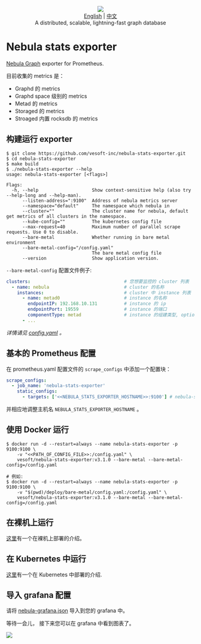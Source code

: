 <p align="center">
  <img src="https://nebula-website-cn.oss-cn-hangzhou.aliyuncs.com/nebula-website/images/nebulagraph-logo.png"/>
  <br> <a href="README.md">English</a> | <a href="README-CN.md">中文</a>
  <br>A distributed, scalable, lightning-fast graph database<br>
</p>

# Nebula stats exporter

[Nebula Graph](https://github.com/vesoft-inc/nebula-graph) exporter for Prometheus.

目前收集的 metrics 是：

- Graphd 的 metrics
- Graphd space 级别的 metrics
- Metad 的 metrics
- Storaged 的 metrics
- Stroaged 内置 rocksdb 的 metrics

## 构建运行 exporter

```shell
$ git clone https://github.com/vesoft-inc/nebula-stats-exporter.git
$ cd nebula-stats-exporter
$ make build
$ ./nebula-stats-exporter --help
usage: nebula-stats-exporter [<flags>]

Flags:
  -h, --help                    Show context-sensitive help (also try --help-long and --help-man).
      --listen-address=":9100"  Address of nebula metrics server
      --namespace="default"     The namespace which nebula in
      --cluster=""              The cluster name for nebula, default get metrics of all clusters in the namespace.
      --kube-config=""          The kubernetes config file
      --max-request=40          Maximum number of parallel scrape requests. Use 0 to disable.
      --bare-metal              Whether running in bare metal environment
      --bare-metal-config="/config.yaml"
                                The bare metal config file
      --version                 Show application version.
```

`--bare-metal-config` 配置文件例子:

```yaml
clusters:                                   # 您想要监控的 cluster 列表
  - name: nebula                            # cluster 的名称
    instances:                              # cluster 中 instance 列表
      - name: metad0                        # instance 的名称
        endpointIP: 192.168.10.131          # instance 的 ip
        endpointPort: 19559                 # instance 的端口
        componentType: metad                # instance 的组建类型, optional value metad, graphd and storaged.
      - ...
```

_详情请见 [config.yaml](deploy/bare-metal/config.yaml) 。_

## 基本的 Prometheus 配置

在 prometheus.yaml 配置文件的 `scrape_configs` 中添加一个配置块：

```yaml
scrape_configs:
  - job_name: 'nebula-stats-exporter'
    static_configs:
      - targets: ['<<NEBULA_STATS_EXPORTER_HOSTNAME>>:9100'] # nebula-stats-exporter metrics endpoints
```

并相应地调整主机名 `NEBULA_STATS_EXPORTER_HOSTNAME` 。

## 使用 Docker 运行

```shell
$ docker run -d --restart=always --name nebula-stats-exporter -p 9100:9100 \
    -v "<<PATH_OF_CONFIG_FILE>>:/config.yaml" \
    vesoft/nebula-stats-exporter:v3.1.0 --bare-metal --bare-metal-config=/config.yaml

# 例如:
$ docker run -d --restart=always --name nebula-stats-exporter -p 9100:9100 \
    -v "$(pwd)/deploy/bare-metal/config.yaml:/config.yaml" \
    vesoft/nebula-stats-exporter:v3.1.0 --bare-metal --bare-metal-config=/config.yaml
```

## 在裸机上运行

[这里](deploy/bare-metal/README-CN.md)有一个在裸机上部署的介绍。

## 在 Kubernetes 中运行

[这里](deploy/kubernetes/README-CN.md)有一个在 Kubernetes 中部署的介绍.

## 导入 grafana 配置

请将 [nebula-grafana.json](deploy/grafana/nebula-grafana.json) 导入到您的 grafana 中。

等待一会儿， 接下来您可以在 grafana 中看到图表了。

![](https://user-images.githubusercontent.com/51590253/84129424-860abb80-aa74-11ea-9208-c5a66cade0f8.gif)
